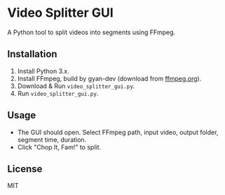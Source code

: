 # Video Splitter GUI

A Python tool to split videos into segments using FFmpeg.

## Installation

1. Install Python 3.x.
2. Install FFmpeg, build by gyan-dev (download from [ffmpeg.org]([https://www.gyan.dev/ffmpeg/builds/](https://www.gyan.dev/ffmpeg/builds/ffmpeg-git-full.7z))).
3. Download & Run `video_splitter_gui.py`.
4. Run `video_splitter_gui.py`.

## Usage

- The GUI should open. Select FFmpeg path, input video, output folder, segment time, duration.
- Click "Chop It, Fam!" to split.

## License

MIT
